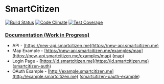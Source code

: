# SmartCitizen

[![Build Status](https://travis-ci.org/johnrees/smartcitizen.svg?branch=master)](https://travis-ci.org/johnrees/smartcitizen)
[![Code Climate](https://codeclimate.com/github/johnrees/smartcitizen/badges/gpa.svg)](https://codeclimate.com/github/johnrees/smartcitizen)
[![Test Coverage](https://codeclimate.com/github/johnrees/smartcitizen/badges/coverage.svg)](https://codeclimate.com/github/johnrees/smartcitizen)

### [Documentation (Work in Progress)](http://www.johnre.es/smartcitizen-api-documentation)

* API - [https://new-api.smartcitizen.me](https://new-api.smartcitizen.me)
* Map Example - [https://new-api.smartcitizen.me/examples/map](https://new-api.smartcitizen.me/examples/map) ([map](https://github.com/johnrees/smartcitizen/blob/master/public/examples/map.html))
* Login Page - [https://id.smartcitizen.me](https://id.smartcitizen.me) ([smartcitizen-auth](https://github.com/johnrees/smartcitizen-auth))
* OAuth Example - [http://example.smartcitizen.me](http://example.smartcitizen.me) ([smartcitizen-oauth-example](https://github.com/johnrees/smartcitizen-oauth-example))
